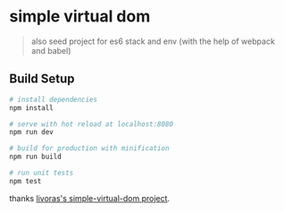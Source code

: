 # simple virtual dom  

> also seed project for es6 stack and env (with the help of webpack and babel)

## Build Setup

``` bash
# install dependencies
npm install

# serve with hot reload at localhost:8080
npm run dev

# build for production with minification
npm run build

# run unit tests
npm test
```

thanks [livoras's simple-virtual-dom project](http://github.com/livoras/simple-virtual-dom).
